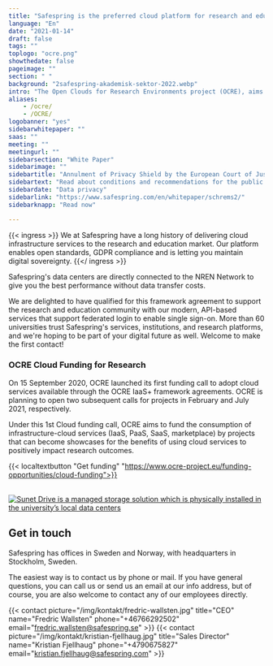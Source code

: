```yaml
---
title: "Safespring is the preferred cloud platform for research and education"
language: "En"
date: "2021-01-14"
draft: false
tags: ""
toplogo: "ocre.png"
showthedate: false
pageimage: ""
section: " "
background: "2safespring-akademisk-sektor-2022.webp"
intro: "The Open Clouds for Research Environments project (OCRE), aims to accelerate cloud adoption in the European research community."
aliases:
    - /ocre/
    - /OCRE/
logobanner: "yes"
sidebarwhitepaper: ""
saas: ""
meeting: ""
meetingurl: ""
sidebarsection: "White Paper"
sidebarimage: ""
sidebartitle: "Annulment of Privacy Shield by the European Court of Justice"
sidebartext: "Read about conditions and recommendations for the public sector and its suppliers"
sidebardate: "Data privacy"
sidebarlink: "https://www.safespring.com/en/whitepaper/schrems2/"
sidebarknapp: "Read now"

---
```



{{< ingress >}}
We at Safespring have a long history of delivering cloud infrastructure services to the research and education market. Our platform enables open standards, GDPR compliance and is letting you maintain digital sovereignty.
{{</ ingress >}}

Safespring's data centers are directly connected to the NREN Network to give you the best performance without data transfer costs.

We are delighted to have qualified for this framework agreement to support the research and education community with our modern, API-based services that support federated login to enable single sign-on. More than 60 universities trust Safespring's services, institutions, and research platforms, and we're hoping to be part of your digital future as well. Welcome to make the first contact!

### OCRE Cloud Funding for Research

On 15 September 2020, OCRE launched its first funding call to adopt cloud services available through the OCRE IaaS+ framework agreements. OCRE is planning to open two subsequent calls for projects in February and July 2021, respectively.

Under this 1st Cloud funding call, OCRE aims to fund the consumption of infrastructure-cloud services (IaaS, PaaS, SaaS, marketplace) by projects that can become showcases for the benefits of using cloud services to positively impact research outcomes.

{{< localtextbutton "Get funding" "https://www.ocre-project.eu/funding-opportunities/cloud-funding">}}

<br>
<a href="/dokument/sunet/sunet-drive/"><img alt="Sunet Drive is a managed storage solution which is physically installed in the university’s local data centers" src="/img//blogg/socialmedia/safespring_social_42.gif"></a>
<br>

## Get in touch
Safespring has offices in Sweden and Norway, with headquarters in Stockholm, Sweden.

The easiest way is to contact us by phone or mail. If you have general questions, you can call us or send us an email at our info address, but of course, you are also welcome to contact any of our employees directly.

{{< contact picture="/img/kontakt/fredric-wallsten.jpg" title="CEO" name="Fredric Wallsten" phone="+46766292502" email="fredric.wallsten@safespring.se" >}}
{{< contact picture="/img/kontakt/kristian-fjellhaug.jpg" title="Sales Director" name="Kristian Fjellhaug" phone="+4790675827" email="kristian.fjellhaug@safespring.com" >}}
